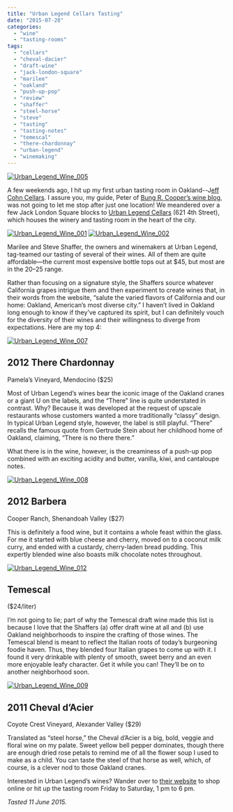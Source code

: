 ```yaml
---
title: "Urban Legend Cellars Tasting"
date: "2015-07-28"
categories: 
  - "wine"
  - "tasting-rooms"
tags: 
  - "cellars"
  - "cheval-dacier"
  - "draft-wine"
  - "jack-london-square"
  - "marilee"
  - "oakland"
  - "push-up-pop"
  - "review"
  - "shaffer"
  - "steel-horse"
  - "steve"
  - "tasting"
  - "tasting-notes"
  - "temescal"
  - "there-chardonnay"
  - "urban-legend"
  - "winemaking"
---
```


[![Urban_Legend_Wine_005](http://s3.amazonaws.com/thegourmez-wpmedia/2015/07/Urban_Legend_Wine_005-500x346.jpg)](http://s3.amazonaws.com/thegourmez-wpmedia/2015/07/Urban_Legend_Wine_005.jpg)

A few weekends ago, I hit up my first urban tasting room in Oakland--J[eff Cohn Cellars](http://www.jeffcohncellars.com/wines#srelease=current&scategory=&svarietal=&svintage=&svineyard=). I assure you, my guide, Peter of [Bung R. Cooper’s wine blog](http://www.bungrcooper.com/), was not going to let me stop after just one location! We meandered over a few Jack London Square blocks to [Urban Legend Cellars](http://www.ulcellars.com/) (621 4th Street), which houses the winery and tasting room in the heart of the city.

[![Urban_Legend_Wine_001](http://s3.amazonaws.com/thegourmez-wpmedia/2015/07/Urban_Legend_Wine_001-384x500.jpg)](http://s3.amazonaws.com/thegourmez-wpmedia/2015/07/Urban_Legend_Wine_001.jpg) [![Urban_Legend_Wine_002](http://s3.amazonaws.com/thegourmez-wpmedia/2015/07/Urban_Legend_Wine_002-500x369.jpg)](http://s3.amazonaws.com/thegourmez-wpmedia/2015/07/Urban_Legend_Wine_002.jpg)

Marilee and Steve Shaffer, the owners and winemakers at Urban Legend, tag-teamed our tasting of several of their wines. All of them are quite affordable—the current most expensive bottle tops out at $45, but most are in the $20–$25 range.

Rather than focusing on a signature style, the Shaffers source whatever California grapes intrigue them and then experiment to create wines that, in their words from the website, “salute the varied flavors of California and our home: Oakland, American’s most diverse city.” I haven’t lived in Oakland long enough to know if they’ve captured its spirit, but I can definitely vouch for the diversity of their wines and their willingness to diverge from expectations. Here are my top 4:

[![Urban_Legend_Wine_007](http://s3.amazonaws.com/thegourmez-wpmedia/2015/07/Urban_Legend_Wine_007-500x334.jpg)](http://s3.amazonaws.com/thegourmez-wpmedia/2015/07/Urban_Legend_Wine_007.jpg)

## 2012 There Chardonnay
Pamela’s Vineyard, Mendocino ($25)

Most of Urban Legend’s wines bear the iconic image of the Oakland cranes or a giant U on the labels, and the “There” line is quite understated in contrast. Why? Because it was developed at the request of upscale restaurants whose customers wanted a more traditionally “classy” design. In typical Urban Legend style, however, the label is still playful. “There” recalls the famous quote from Gertrude Stein about her childhood home of Oakland, claiming, “There is no there there.”

What there is in the wine, however, is the creaminess of a push-up pop combined with an exciting acidity and butter, vanilla, kiwi, and cantaloupe notes.

[![Urban_Legend_Wine_008](http://s3.amazonaws.com/thegourmez-wpmedia/2015/07/Urban_Legend_Wine_008-386x500.jpg)](http://s3.amazonaws.com/thegourmez-wpmedia/2015/07/Urban_Legend_Wine_008.jpg)

## 2012 Barbera
Cooper Ranch, Shenandoah Valley ($27)

This is definitely a food wine, but it contains a whole feast within the glass. For me it started with blue cheese and cherry, moved on to a coconut milk curry, and ended with a custardy, cherry-laden bread pudding. This expertly blended wine also boasts milk chocolate notes throughout.

[![Urban_Legend_Wine_012](http://s3.amazonaws.com/thegourmez-wpmedia/2015/07/Urban_Legend_Wine_012-500x334.jpg)](http://s3.amazonaws.com/thegourmez-wpmedia/2015/07/Urban_Legend_Wine_012.jpg)

## Temescal
($24/liter)

I’m not going to lie; part of why the Temescal draft wine made this list is because I love that the Shaffers (a) offer draft wine at all and (b) use Oakland neighborhoods to inspire the crafting of those wines. The Temescal blend is meant to reflect the Italian roots of today’s burgeoning foodie haven. Thus, they blended four Italian grapes to come up with it. I found it very drinkable with plenty of smooth, sweet berry and an even more enjoyable leafy character. Get it while you can! They’ll be on to another neighborhood soon.

[![Urban_Legend_Wine_009](http://s3.amazonaws.com/thegourmez-wpmedia/2015/07/Urban_Legend_Wine_009-355x500.jpg)](http://s3.amazonaws.com/thegourmez-wpmedia/2015/07/Urban_Legend_Wine_009.jpg)

## 2011 Cheval d’Acier
Coyote Crest Vineyard, Alexander Valley ($29)

Translated as “steel horse,” the Cheval d’Acier is a big, bold, veggie and floral wine on my palate. Sweet yellow bell pepper dominates, though there are enough dried rose petals to remind me of all the flower soup I used to make as a child. You can taste the steel of that horse as well, which, of course, is a clever nod to those Oakland cranes.

Interested in Urban Legend’s wines? Wander over to [their website](http://www.ulcellars.com/) to shop online or hit up the tasting room Friday to Saturday, 1 pm to 6 pm.

_Tasted 11 June 2015._
